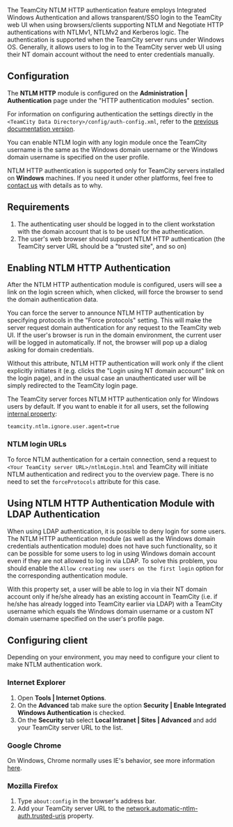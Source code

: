 [//]: # (title: NTLM HTTP Authentication)
[//]: # (auxiliary-id: NTLM HTTP Authentication)

The TeamCity NTLM HTTP authentication feature employs Integrated Windows Authentication and allows transparent/SSO login to the TeamCity web UI when using browsers/clients supporting NTLM and Negotiate HTTP authentications with NTLMv1, NTLMv2 and Kerberos logic. The authentication is supported when the TeamCity server runs under Windows OS. Generally, it allows users to log in to the TeamCity server web UI using their NT domain account without the need to enter credentials manually.

## Configuration

The __NTLM HTTP__ module is configured on the __Administration | Authentication__ page under the "HTTP authentication modules" section.

<tip>

For information on configuring authentication the settings directly in the `<TeamCity Data Directory>/config/auth-config.xml`, refer to the [previous documentation version](https://confluence.jetbrains.com/display/TCD8/NTLM+HTTP+Authentication).
</tip>

You can enable NTLM login with any login module once the TeamCity username is the same as the Windows domain username or the Windows domain username is specified on the user profile.

<note>

NTLM HTTP authentication is supported only for TeamCity servers installed on __Windows__ machines. If you need it under other platforms, feel free to [contact us](mailto:teamcity-support@jetbrains.com) with details as to why.
</note>


<!--[//]: # (Internal note. Do not delete. "NTLM HTTP Authenticationd226e47.txt")   --> 

## Requirements

1. The authenticating user should be logged in to the client workstation with the domain account that is to be used for the authentication.
2. The user's web browser should support NTLM HTTP authentication (the TeamCity server URL should be a "trusted site", and so on)

## Enabling NTLM HTTP Authentication

After the NTLM HTTP authentication module is configured, users will see a link on the login screen which, when clicked, will force the browser to send the domain authentication data.

 You can force the server to announce NTLM HTTP authentication by specifying protocols in the "Force protocols" setting. This will make the server request domain authentication for any request to the TeamCity web UI. If the user's browser is run in the domain environment, the current user will be logged in automatically. If not, the browser will pop up a dialog asking for domain credentials.

Without this attribute, NTLM HTTP authentication will work only if the client explicitly initiates it (e.g. clicks the "Login using NT domain account" link on the login page), and in the usual case an unauthenticated user will be simply redirected to the TeamCity login page.

<!--[//]: # (Internal note. Do not delete. "NTLM HTTP Authenticationd226e74.txt")-->

The TeamCity server forces NTLM HTTP authentication only for Windows users by default. If you want to enable it for all users, set the following [internal property](server-startup-properties.md):

```
teamcity.ntlm.ignore.user.agent=true

```

### NTLM login URLs

To force NTLM authentication for a certain connection, send a request to `<Your TeamCity server URL>/ntlmLogin.html` and TeamCity will initiate NTLM authentication and redirect you to the overview page. There is no need to set the `forceProtocols` attribute for this case.

## Using NTLM HTTP Authentication Module with LDAP Authentication

When using LDAP authentication, it is possible to deny login for some users. The NTLM HTTP authentication module (as well as the Windows domain credentials authentication module) does not have such functionality, so it can be possible for some users to log in using Windows domain account even if they are not allowed to log in via LDAP. To solve this problem, you should enable the `Allow creating new users on the first login` option for the corresponding authentication module.

With this property set, a user will be able to log in via their NT domain account only if he/she already has an existing account in TeamCity (i.e. if he/she has already logged into TeamCity earlier via LDAP) with a TeamCity username which equals the Windows domain username or a custom NT domain username specified on the user's profile page.

## Configuring client

Depending on your environment, you may need to configure your client to make NTLM authentication work.

### Internet Explorer

1. Open __Tools | Internet Options__.
2. On the __Advanced__ tab make sure the option __Security | Enable Integrated Windows Authentication__ is checked.
3. On the __Security__ tab select __Local Intranet | Sites | Advanced__ and add your TeamCity server URL to the list.

### Google Chrome

On Windows, Chrome normally uses IE's behavior, see more information [here](https://www.chromium.org/developers/design-documents/http-authentication).

### Mozilla Firefox

1. Type `about:config` in the browser's address bar.
2. Add your TeamCity server URL to the [network.automatic-ntlm-auth.trusted-uris](http://kb.mozillazine.org/Network.automatic-ntlm-auth.trusted-uris) property.

<!--[//]: # (Internal note. Do not delete. "NTLM HTTP Authenticationd226e165.txt")-->
